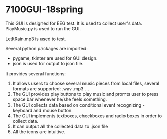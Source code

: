 # 7100GUI-18spring
This GUI is designed for EEG test. It is used to collect user's data.
PlayMusic.py is used to run the GUI. 

LetItRain.mp3 is used to test.

Several python packages are imported:

- pygame, tkinter are used for GUI design.
- json is used for output to json file.

It provides several functions:

1. It allows users to choose several music pieces from local files, several formats are supported: .wav .mp3 ...
2. The GUI provides play buttons to play music and promts user to press space bar whenever he/she feels something.
3. The GUI collects data based on conditional event recognizing - keyboard and mouse button.
4. The GUI implements textboxes, checkboxes and radio boxes in order to collect data.
5. It can output all the collected data to .json file
6. All the icons are intuitive.

